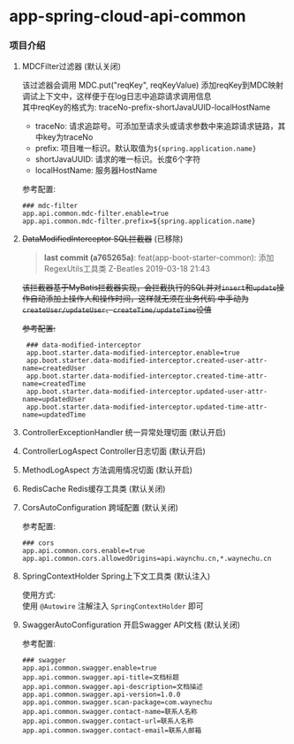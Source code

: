 # app-spring-cloud-api-common

### 项目介绍

1. MDCFilter过滤器 (默认关闭)

    该过滤器会调用 MDC.put("reqKey", reqKeyValue) 添加reqKey到MDC映射调试上下文中，这样便于在log日志中追踪请求调用信息   
    其中reqKey的格式为: traceNo-prefix-shortJavaUUID-localHostName
    - traceNo: 请求追踪号。可添加至请求头或请求参数中来追踪请求链路，其中key为traceNo
    - prefix: 项目唯一标识。默认取值为`${spring.application.name}`
    - shortJavaUUID: 请求的唯一标识。长度6个字符
    - localHostName: 服务器HostName
    
    参考配置:
    ```
    ### mdc-filter
    app.api.common.mdc-filter.enable=true
    app.api.common.mdc-filter.prefix=${spring.application.name}
    ```
    
2. ~~DataModifiedInterceptor SQL拦截器~~ (已移除)

    > **last commit (a765265a)**: feat(app-boot-starter-common): 添加RegexUtils工具类 Z-Beatles 2019-03-18 21:43
    
    ~~该拦截器基于MyBatis拦截器实现，会拦截执行的SQL并对`insert`和`update`操作自动添加上操作人和操作时间，这样就无须在业务代码
    中手动为`createUser/updateUser`、`createTime/updateTime`设值~~

    ~~参考配置:~~
    ```
     ### data-modified-interceptor
     app.boot.starter.data-modified-interceptor.enable=true
     app.boot.starter.data-modified-interceptor.created-user-attr-name=createdUser
     app.boot.starter.data-modified-interceptor.created-time-attr-name=createdTime
     app.boot.starter.data-modified-interceptor.updated-user-attr-name=updatedUser
     app.boot.starter.data-modified-interceptor.updated-time-attr-name=updatedTime
    ```
    
3. ControllerExceptionHandler 统一异常处理切面 (默认开启)

4. ControllerLogAspect Controller日志切面 (默认开启)

5. MethodLogAspect 方法调用情况切面 (默认开启)

6. RedisCache Redis缓存工具类 (默认关闭)

7. CorsAutoConfiguration 跨域配置 (默认关闭)

    参考配置:
    ```
    ### cors
    app.api.common.cors.enable=true
    app.api.common.cors.allowedOrigins=api.waynchu.cn,*.waynechu.cn
    ```
    
8. SpringContextHolder Spring上下文工具类 (默认注入)

    使用方式:   
    使用 `@Autowire` 注解注入 `SpringContextHolder` 即可

9. SwaggerAutoConfiguration 开启Swagger API文档 (默认关闭)

    参考配置:
    ```
    ### swagger
    app.api.common.swagger.enable=true
    app.api.common.swagger.api-title=文档标题
    app.api.common.swagger.api-description=文档描述
    app.api.common.swagger.api-version=1.0.0
    app.api.common.swagger.scan-package=com.waynechu
    app.api.common.swagger.contact-name=联系人名称
    app.api.common.swagger.contact-url=联系人名称
    app.api.common.swagger.contact-email=联系人邮箱
    ```
    